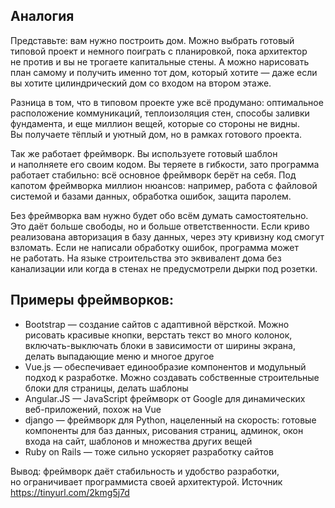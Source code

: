 ## Аналогия 
Представьте: вам нужно построить дом. Можно выбрать готовый типовой проект и немного поиграть с планировкой, пока архитектор не против и вы не трогаете капитальные стены. А можно нарисовать план самому и получить именно тот дом, который хотите — даже если вы хотите цилиндрический дом со входом на втором этаже.

Разница в том, что в типовом проекте уже всё продумано: оптимальное расположение коммуникаций, теплоизоляция стен, способы заливки фундамента, и еще миллион вещей, которые со стороны не видны. Вы получаете тёплый и уютный дом, но в рамках готового проекта.

Так же работает фреймворк. Вы используете готовый шаблон и наполняете его своим кодом. Вы теряете в гибкости, зато программа работает стабильно: всё основное фреймворк берёт на себя. Под капотом фреймворка миллион нюансов: например, работа с файловой системой и базами данных, обработка ошибок, защита паролем.

Без фреймворка вам нужно будет обо всём думать самостоятельно. Это даёт больше свободы, но и больше ответственности. Если криво реализована авторизация в базу данных, через эту кривизну код смогут взломать. Если не написали обработку ошибок, программа может не работать. На языке строительства это эквивалент дома без канализации или когда в стенах не предусмотрели дырки под розетки.

## Примеры фреймворков:

-   Bootstrap — создание сайтов с адаптивной вёрсткой. Можно рисовать красивые кнопки, верстать текст во много колонок, включать-выключать блоки в зависимости от ширины экрана, делать выпадающие меню и многое другое
-   Vue.js — обеспечивает единообразие компонентов и модульный подход к разработке. Можно создавать собственные строительные блоки для страницы, делать шаблоны
-   Angular.JS — JavaScript фреймворк от Google для динамических веб-приложений, похож на Vue
-   django — фреймворк для Python, нацеленный на скорость: готовые компоненты для баз данных, рисования страниц, админок, окон входа на сайт, шаблонов и множества других вещей
-   Ruby on Rails — тоже сильно ускоряет разработку сайтов

Вывод: фреймворк даёт стабильность и удобство разработки, но ограничивает программиста своей архитектурой.
Источник https://tinyurl.com/2kmg5j7d
